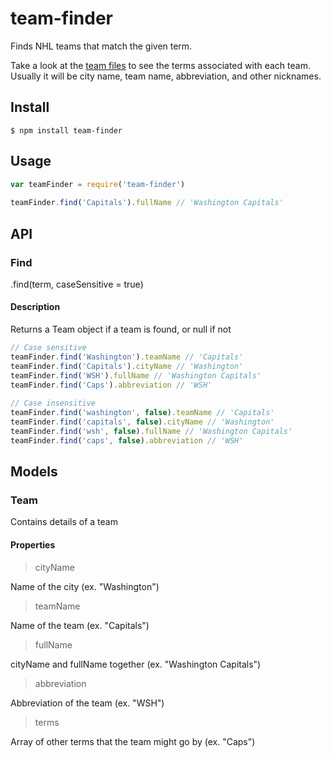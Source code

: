 # team-finder

Finds NHL teams that match the given term.

Take a look at the [team files](/teams) to see the terms associated with each team. Usually it will be city name, team name, abbreviation, and other nicknames.


## Install

```
$ npm install team-finder
```

## Usage

```js
var teamFinder = require('team-finder')
 
teamFinder.find('Capitals').fullName // 'Washington Capitals'

```

## API

### Find
.find(term, caseSensitive = true)

#### Description
Returns a Team object if a team is found, or null if not

```js
// Case sensitive
teamFinder.find('Washington').teamName // 'Capitals'
teamFinder.find('Capitals').cityName // 'Washington'
teamFinder.find('WSH').fullName // 'Washington Capitals'
teamFinder.find('Caps').abbreviation // 'WSH'
 
// Case insensitive
teamFinder.find('washington', false).teamName // 'Capitals'
teamFinder.find('capitals', false).cityName // 'Washington'
teamFinder.find('wsh', false).fullName // 'Washington Capitals'
teamFinder.find('caps', false).abbreviation // 'WSH'

```

## Models

### Team
Contains details of a team

#### Properties
> cityName

Name of the city (ex. "Washington")

> teamName

Name of the team (ex. "Capitals")

> fullName

cityName and fullName together (ex. "Washington Capitals")

> abbreviation

Abbreviation of the team (ex. "WSH")

> terms

Array of other terms that the team might go by (ex. "Caps") 


